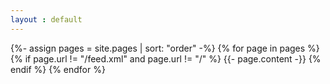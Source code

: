 ```yaml
---
layout : default
---
```


<!-- Ce script affiche tous les pages dans la page index.html -->
{%- assign pages = site.pages | sort: "order"  -%}
{% for page in pages %}
{% if page.url != "/feed.xml" and  page.url != "/"   %}
    {{- page.content -}}
{% endif %}
{% endfor %}  
